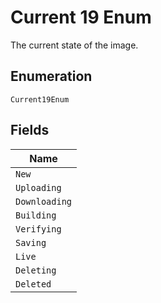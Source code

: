 
# Current 19 Enum

The current state of the image.

## Enumeration

`Current19Enum`

## Fields

| Name |
|  --- |
| `New` |
| `Uploading` |
| `Downloading` |
| `Building` |
| `Verifying` |
| `Saving` |
| `Live` |
| `Deleting` |
| `Deleted` |

